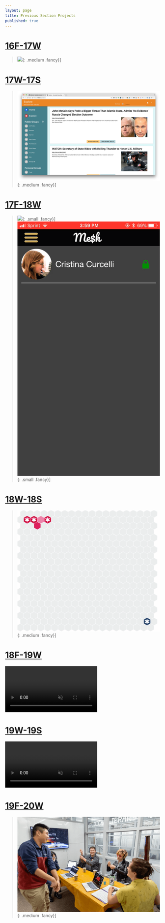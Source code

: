 ```yaml
---
layout: page
title: Previous Section Projects
published: true
---
```




# [16F-17W](16f-17w) #

> ![](16f-17w/img/music_game_demo.gif){: .medium .fancy}]

# [17W-17S](17w-17s) #

> ![](17w-17s/img/notist.jpg){: .medium .fancy}]

# [17F-18W](17f-18w) #

> ![](17f-18w/img/miam-feed.gif){: .small .fancy}]
> ![](17f-18w/img/meshcash-ReceivingPaymentRequest.gif){: .small .fancy}]

# [18W-18S](18w-18s) #

> ![](18w-18s/img/monad.gif){: .medium .fancy}]

# [18F-19W](18f-19w) #

<div class="blockquote-style">
    <video loop autoplay muted class="medium fancy">
    <source src="http://res.cloudinary.com/dali-lab/video/upload/ac_none,w_560,h_315,c_crop/v1546203223/cs98/technigala-18f-small.webm" type="video/webm"/>
    <source src="http://res.cloudinary.com/dali-lab/video/upload/ac_none,w_560,h_315,c_crop/v1546203223/cs98/technigala-18f-small.mp4" type="video/mp4"/>
    <source src="http://res.cloudinary.com/dali-lab/video/upload/ac_none,w_560,h_315,c_crop/v1546203223/cs98/technigala-18f-small.ogv" type="video/ogg"/>
    Your browser does not support HTML5 video tags
    </video>
</div>

# [19W-19S](19w-19s) #

<div class="blockquote-style">
    <video loop autoplay muted class="medium fancy">
    <source src="http://res.cloudinary.com/dali-lab/video/upload/ac_none,w_560,h_315,c_crop/v1546203223/cs98/19w-pixivity.webm" type="video/webm"/>
    <source src="http://res.cloudinary.com/dali-lab/video/upload/ac_none,w_560,h_315,c_crop/v1546203223/cs98/19w-pixivity.mp4" type="video/mp4"/>
    <source src="http://res.cloudinary.com/dali-lab/video/upload/ac_none,w_560,h_315,c_crop/v1546203223/cs98/19w-pixivity.ogv" type="video/ogg"/>
    Your browser does not support HTML5 video tags
    </video>
</div>


# [19F-20W](19f-20w) #

> ![](19f-20w/img/pitch-perfect.gif){: .medium .fancy}]

